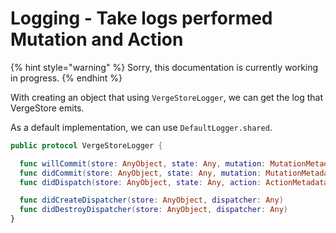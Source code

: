 # Logging - Take logs performed Mutation and Action

{% hint style="warning" %}
Sorry, this documentation is currently working in progress.
{% endhint %}

With creating an object that using `VergeStoreLogger`, we can get the log that VergeStore emits.

As a default implementation, we can use `DefaultLogger.shared`.

```swift
public protocol VergeStoreLogger {

  func willCommit(store: AnyObject, state: Any, mutation: MutationMetadata, context: AnyObject?)
  func didCommit(store: AnyObject, state: Any, mutation: MutationMetadata, context: AnyObject?, time: CFTimeInterval)
  func didDispatch(store: AnyObject, state: Any, action: ActionMetadata, context: AnyObject?)

  func didCreateDispatcher(store: AnyObject, dispatcher: Any)
  func didDestroyDispatcher(store: AnyObject, dispatcher: Any)
}
```

